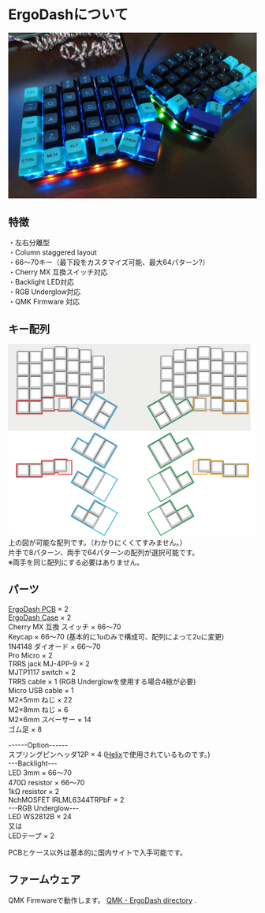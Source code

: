 # ErgoDashについて

![ErgoDash](https://github.com/omkbd/picture/blob/master/IMG_20180630_1702141.jpg)

## 特徴
・左右分離型  
・Column staggered layout  
・66～70キー（最下段をカスタマイズ可能、最大64パターン?）  
・Cherry MX 互換スイッチ対応  
・Backlight LED対応  
・RGB Underglow対応  
・QMK Firmware 対応  

## キー配列

![layout](https://github.com/omkbd/picture/blob/master/ergodash-layout.png)  
上の図が可能な配列です。（わかりにくくてすみません。）  
片手で8パターン、両手で64パターンの配列が選択可能です。  
※両手を同じ配列にする必要はありません。

## パーツ

[ErgoDash PCB](https://github.com/omkbd/ErgoDash/tree/master/PCB)
 × 2  
[ErgoDash Case](https://github.com/omkbd/ErgoDash/tree/master/Case)
 × 2  
Cherry MX 互換 スイッチ × 66～70  
Keycap × 66～70 (基本的に1uのみで構成可、配列によって2uに変更)  
1N4148 ダイオード × 66～70  
Pro Micro × 2  
TRRS jack MJ-4PP-9 × 2  
MJTP1117 switch × 2  
TRRS cable × 1 (RGB Underglowを使用する場合4極が必要)  
Micro USB cable × 1  
M2×5mm ねじ × 22  
M2×8mm ねじ × 6  
M2×6mm スペーサー × 14  
ゴム足 × 8  

------Option------  
スプリングピンヘッダ12P × 4 ([Helix](https://github.com/MakotoKurauchi/helix)で使用されているものです。)  
---Backlight---  
LED 3mm × 66～70  
470Ω resistor × 66～70  
1kΩ resistor × 2  
NchMOSFET IRLML6344TRPbF × 2  
---RGB Underglow---  
LED WS2812B × 24  
又は  
LEDテープ × 2

PCBとケース以外は基本的に国内サイトで入手可能です。  


## ファームウェア

QMK Firmwareで動作します。
[QMK - ErgoDash directory](https://github.com/qmk/qmk_firmware/tree/master/keyboards/ergodash)
.  
